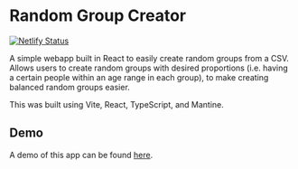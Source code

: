 # Random Group Creator

[![Netlify Status](https://api.netlify.com/api/v1/badges/4fc3815f-69d2-44d2-9c93-bb69633d0348/deploy-status)](https://app.netlify.com/sites/randomize-groups/deploys)

A simple webapp built in React to easily create random groups from a CSV. Allows users to
create random groups with desired proportions (i.e. having a certain people within an age range
in each group), to make creating balanced random groups easier.

This was built using Vite, React, TypeScript, and Mantine.

## Demo

A demo of this app can be found [here](https://randomize-groups.netlify.app/).
